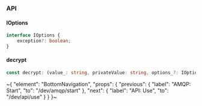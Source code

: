 

### API

#### IOptions

```ts
interface IOptions {
    exception?: boolean;
}
```

#### decrypt

```ts
const decrypt: (value_: string, privateValue: string, options_?: IOptions) => any | undefined | Error;
```


~{
  "element": "BottomNavigation",
  "props": {
    "previous": {
      "label": "AMQP: Start",
      "to": "/dev/amqp/start"
    },
    "next": {
      "label": "API: Use",
      "to": "/dev/api/use"
    }
  }
}~